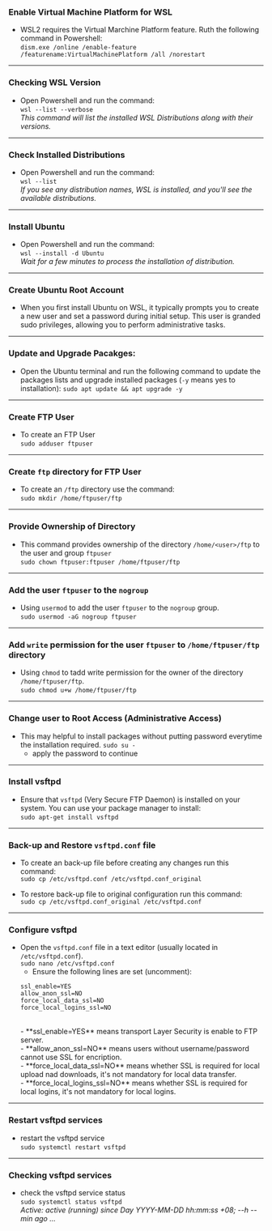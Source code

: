 ### Enable Virtual Machine Platform for WSL
- WSL2 requires the Virtual Marchine Platform feature. Ruth the following command in Powershell: <br>
    `dism.exe /online /enable-feature /featurename:VirtualMachinePlatform /all /norestart`
---
### Checking WSL Version
- Open Powershell and run the command: <br>
    `wsl --list --verbose` <br>
    *This command will list the installed WSL Distributions along with their versions.*
---
### Check Installed Distributions
- Open Powershell and run the command: <br>
    `wsl --list` <br>
    *If you see any distribution names, WSL is installed, and you'll see the available distributions.*
---
### Install Ubuntu
- Open Powershell and run the command: <br>
    `wsl --install -d Ubuntu` <br>
    *Wait for a few minutes to process the installation of distribution.*
---
### Create Ubuntu Root Account
- When you first install Ubuntu on WSL, it typically prompts you to create a new user and set a password during initial setup. This user is granded sudo privileges, allowing you to perform administrative tasks.
---
### Update and Upgrade Pacakges:
- Open the Ubuntu terminal and run the following command to update the packages lists and upgrade installed packages (`-y` means yes to installation):
    `sudo apt update && apt upgrade -y`
---
### Create FTP User
- To create an FTP User <br>
    `sudo adduser ftpuser`
--- 
### Create `ftp` directory for FTP User 
- To create an `/ftp` directory use the command: <br>
    `sudo mkdir /home/ftpuser/ftp`
---        
### Provide Ownership of Directory
- This command provides ownership of the directory `/home/<user>/ftp` to the user and group `ftpuser` <br>
    `sudo chown ftpuser:ftpuser /home/ftpuser/ftp`
---

### Add the user `ftpuser` to the `nogroup`
- Using `usermod` to add the user `ftpuser` to the `nogroup` group. <br>
    `sudo usermod -aG nogroup ftpuser`
---
### Add `write` permission for the user `ftpuser` to `/home/ftpuser/ftp` directory
- Using `chmod` to tadd write permission for the owner of the directory `/home/ftpuser/ftp`. <br>
    `sudo chmod u+w /home/ftpuser/ftp`
--- 
### Change user to Root Access (Administrative Access)
- This may helpful to install packages without putting password everytime the installation required.
    `sudo su - ` <br>
    - apply the password to continue
---
### Install vsftpd
- Ensure that `vsftpd` (Very Secure FTP Daemon) is installed on your system. You can use your package manager to install: <br>
    `sudo apt-get install vsftpd`
---
### Back-up and Restore `vsftpd.conf` file
- To create an back-up file before creating any changes run this command: <br>
    `sudo cp /etc/vsftpd.conf /etc/vsftpd.conf_original `

- To restore back-up file to original configuration run this command: <br>
    `sudo cp /etc/vsftpd.conf_original /etc/vsftpd.conf `
--- 
### Configure vsftpd
- Open the `vsftpd.conf` file in a text editor (usually located in `/etc/vsftpd.conf`). <br>
    `sudo nano /etc/vsftpd.conf`
    - Ensure the following lines are set (uncomment): <br>
    ```
    ssl_enable=YES
    allow_anon_ssl=NO
    force_local_data_ssl=NO
    force_local_logins_ssl=NO
    ``` 
    <br>
    - **ssl_enable=YES** means transport Layer Security is enable to FTP server. <br>
    - **allow_anon_ssl=NO** means users without username/password cannot use SSL for encription. <br>
    - **force_local_data_ssl=NO** means whether SSL is required for local upload nad downloads, it's not mandatory for local data transfer. <br>
    - **force_local_logins_ssl=NO** means whether SSL is required for local logins, it's not mandatory for local logins.
---
### Restart vsftpd services
- restart the vsftpd service <br>
    `sudo systemctl restart vsftpd`
---    
### Checking vsftpd services
- check the vsftpd service status <br>
    `sudo systemctl status vsftpd` <br>
    *Active: active (running) since Day YYYY-MM-DD hh:mm:ss +08; --h --min ago ...* 
